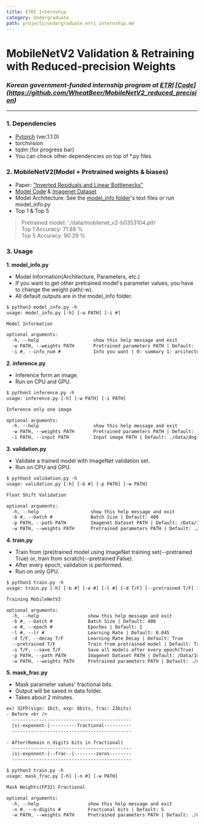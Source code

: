 ```yaml
---
title: ETRI Internship
category: Undergraduate
path: projects/undergraduate_etri_internship.md
---
```


# MobileNetV2 Validation & Retraining with Reduced-precision Weights 
### *Korean government-funded internship program at [ETRI](https://www.etri.re.kr/intro.html) [[Code]](https://github.com/WheatBeer/MobileNetV2_reduced_precision)* 
* * *

### 1. Dependencies
- [Pytorch][pytorch] (ver.1.1.0)
- torchvision
- tqdm (for progress bar)
- You can check other dependencies on top of *.py files

### 2. MobileNetV2(Model + Pretrained weights & biases)
- Paper: ["Inverted Residuals and Linear Bottlenecks"][paper]
- [Model Code][code] & [Imagenet Dataset][imagenet]
- Model Architecture: See the [model_info folder][model_info]'s text files or run model_info.py
- Top 1 & Top 5

> Pretrained model: './data/mobilenet_v2-b0353104.pth' <br>
Top 1 Accuracy: 71.88 % <br>
Top 5 Accuracy: 90.29 %

### 3. Usage
**1. model_info.py**
- Model Information(Architecture, Parameters, etc.)
- If you want to get other pretrained model's parameter values, you have to change the weight path(-w).
- All default outputs are in the model_info folder.

~~~txt
$ python3 model_info.py -h
usage: model_info.py [-h] [-w PATH] [-i #]

Model Information

optional arguments:
  -h, --help                    show this help message and exit
  -w PATH, --weights PATH       Pretrained parameters PATH | Default: ./data/mobilenet_v2-b0353104.pth                      
  -i #, --info_num #            Info you want | 0: summary 1: arcitecture 2: paramters value | Default: 0      
~~~

**2. inference.py**
- Inference form an image.
- Run on CPU and GPU.

~~~txt
$ python3 inference.py -h
usage: inference.py [-h] [-w PATH] [-i PATH]

Inference only one image

optional arguments:
  -h, --help                    show this help message and exit
  -w PATH, --weights PATH       Pretrained parameters PATH | Default: ./data/mobilenet_v2-b0353104.pth                      
  -i PATH, --input PATH         Input image PATH | Default: ./data/dog.jpg                
~~~
  
**3. validation.py**
- Validate a trained model with ImageNet validation set.
- Run on CPU and GPU.

~~~txt
$ python3 validation.py -h
usage: validation.py [-h] [-b #] [-p PATH] [-w PATH]

Float Shift Validation

optional arguments:
  -h, --help                   show this help message and exit
  -b #, --batch #              Batch Size | Default: 400
  -p PATH, --path PATH         Imagenet Dataset PATH | Default: /Data/ImageNet/ILSVRC2012/                
  -w PATH, --weights PATH      Pretrained parameters PATH | Default: ./data/mobilenet_v2-b0353104.pth
~~~

**4. train.py**
- Train from (pre)trained model using ImageNet training set(--pretrained True) or, train from scratch(--pretrained False).
- After every epoch, validation is performed.  
- Run on only GPU.

~~~txt
$ python3 train.py -h
usage: train.py [-h] [-b #] [-e #] [-l #] [-d T/F] [--pretrained T/F] [-s T/F] [-p PATH] [-w PATH]

Training MobileNetV2

optional arguments:
  -h, --help                  show this help message and exit
  -b #, --batch #             Batch Size | Default: 400
  -e #, --epoch #             Epoches | Default: 1
  -l #, --lr #                Learning Rate | Default: 0.045
  -d T/F, --decay T/F         Learning Rate Decay | Default: True
  --pretrained T/F            Train from pretrained model | Default: True
  -s T/F, --save T/F          Save all models after every epoch(True) | Save best model(False)
  -p PATH, --path PATH        Imagenet Dataset PATH | Default: /Data/ImageNet/ILSVRC2012/
  -w PATH, --weights PATH     Pretrained parameters PATH | Default: ./data/mobilenet_v2-b0353104.pth
~~~

**5. mask_frac.py**
- Mask parameter values' fractional bits.
- Output will be saved in data folder.
- Takes about 2 minutes.

~~~txt
ex) 32FP(sign: 1bit, exp: 8bits, frac: 23bits)
- Before <br />
  --------------------------------------------
  |s|-exponent-|----------fractional----------
  --------------------------------------------
  
- After(Remain n_digits bits in fractional)
  --------------------------------------------
  |s|-exponent-|--frac--|--------zeros--------
  --------------------------------------------
~~~

~~~txt
$ python3 train.py -h
usage: mask_frac.py [-h] [-n #] [-w PATH]

Mask Weights(FP32) Fractional

optional arguments:
  -h, --help                  show this help message and exit
  -n #, --n-digits #          Fractional bits | Default: 5
  -w PATH, --weights PATH     Pretrained parameters PATH | Default: ./data/mobilenet_v2-b0353104.pth
 ~~~

[pytorch]: https://pytorch.org/
[paper]: https://arxiv.org/abs/1801.04381
[code]: https://pytorch.org/hub/pytorch_vision_mobilenet_v2/
[imagenet]: http://www.image-net.org/challenges/LSVRC/2012/nonpub-downloads
[model_info]: https://github.com/WheatBeer/MobileNetV2/tree/master/model_info

